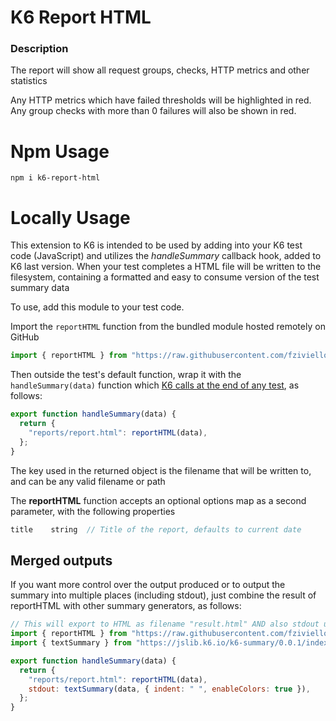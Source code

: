 # K6 Report HTML

### Description

The report will show all request groups, checks, HTTP metrics and other statistics

Any HTTP metrics which have failed thresholds will be highlighted in red. Any group checks with more than 0 failures will also be shown in red.

# Npm Usage

```npm
npm i k6-report-html
```

# Locally Usage

This extension to K6 is intended to be used by adding into your K6 test code (JavaScript) and utilizes the _handleSummary_ callback hook, added to K6 last version.
When your test completes a HTML file will be written to the filesystem, containing a formatted and easy to consume version of the test summary data

To use, add this module to your test code.

Import the `reportHTML` function from the bundled module hosted remotely on GitHub

```js
import { reportHTML } from "https://raw.githubusercontent.com/fziviello/k6-report-html/main/dist/reportHtml.min.js";
```

Then outside the test's default function, wrap it with the `handleSummary(data)` function which [K6 calls at the end of any test](https://github.com/loadimpact/k6/pull/1768), as follows:

```js
export function handleSummary(data) {
  return {
    "reports/report.html": reportHTML(data),
  };
}
```

The key used in the returned object is the filename that will be written to, and can be any valid filename or path  

The **reportHTML** function accepts an optional options map as a second parameter, with the following properties

```ts
title    string  // Title of the report, defaults to current date
```

## Merged outputs

If you want more control over the output produced or to output the summary into multiple places (including stdout), just combine the result of reportHTML with other summary generators, as follows:

```js
// This will export to HTML as filename "result.html" AND also stdout using the text summary
import { reportHTML } from "https://raw.githubusercontent.com/fziviello/k6-report-html/main/dist/reportHtml.min.js";
import { textSummary } from "https://jslib.k6.io/k6-summary/0.0.1/index.js";

export function handleSummary(data) {
  return {
    "reports/report.html": reportHTML(data),
    stdout: textSummary(data, { indent: " ", enableColors: true }),
  };
}
```